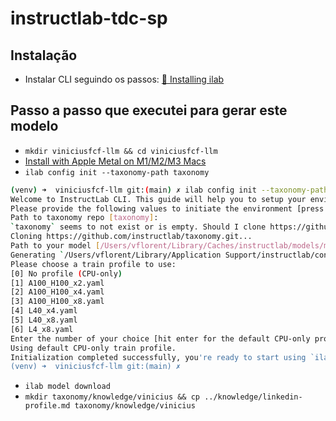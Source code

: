 # instructlab-tdc-sp

## Instalação

- Instalar CLI seguindo os passos: [🧰 Installing ilab](https://github.com/instructlab/instructlab?tab=readme-ov-file#-installing-ilab)

## Passo a passo que executei para gerar este modelo

- `mkdir viniciusfcf-llm && cd viniciusfcf-llm`
- [Install with Apple Metal on M1/M2/M3 Macs](https://github.com/instructlab/instructlab?tab=readme-ov-file#install-with-apple-metal-on-m1m2m3-macs)
- `ilab config init --taxonomy-path taxonomy`
```bash
(venv) ➜  viniciusfcf-llm git:(main) ✗ ilab config init --taxonomy-path taxonomy                                                     
Welcome to InstructLab CLI. This guide will help you to setup your environment.
Please provide the following values to initiate the environment [press Enter for defaults]:
Path to taxonomy repo [taxonomy]: 
`taxonomy` seems to not exist or is empty. Should I clone https://github.com/instructlab/taxonomy.git for you? [Y/n]: 
Cloning https://github.com/instructlab/taxonomy.git...
Path to your model [/Users/vflorent/Library/Caches/instructlab/models/merlinite-7b-lab-Q4_K_M.gguf]: 
Generating `/Users/vflorent/Library/Application Support/instructlab/config.yaml`...
Please choose a train profile to use:
[0] No profile (CPU-only)
[1] A100_H100_x2.yaml
[2] A100_H100_x4.yaml
[3] A100_H100_x8.yaml
[4] L40_x4.yaml
[5] L40_x8.yaml
[6] L4_x8.yaml
Enter the number of your choice [hit enter for the default CPU-only profile] [0]: 
Using default CPU-only train profile.
Initialization completed successfully, you're ready to start using `ilab`. Enjoy!
(venv) ➜  viniciusfcf-llm git:(main) ✗ 
```

- `ilab model download`
- `mkdir taxonomy/knowledge/vinicius && cp ../knowledge/linkedin-profile.md taxonomy/knowledge/vinicius`